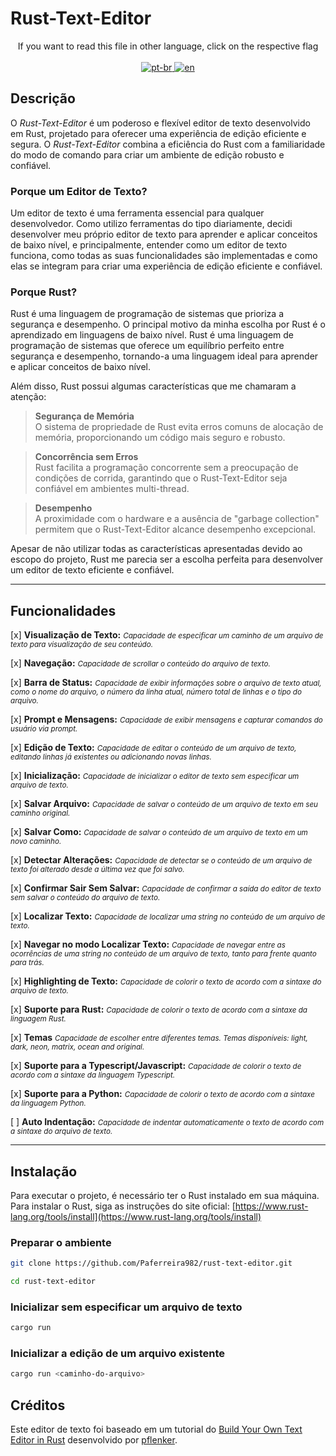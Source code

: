 # Rust-Text-Editor

<p align="center">
If you want to read this file in other language, click on the respective flag <br> <br>
  <a href="https://github.com/Paferreira982/rust-text-editor/blob/main/README.pt-br.md">
    <img src="https://img.shields.io/badge/lang-pt--br-green.svg" alt="pt-br">
  </a>
  <a href="https://github.com/Paferreira982/rust-text-editor/blob/main/README.md">
    <img src="https://img.shields.io/badge/lang-en-red.svg" alt="en">
  </a>
</p>

## Descrição
O *Rust-Text-Editor* é um poderoso e flexível editor de texto desenvolvido em Rust, projetado para oferecer uma experiência de edição eficiente e segura. O *Rust-Text-Editor* combina a eficiência do Rust com a familiaridade do modo de comando para criar um ambiente de edição robusto e confiável.

### Porque um Editor de Texto?
Um editor de texto é uma ferramenta essencial para qualquer desenvolvedor. Como utilizo ferramentas do tipo diariamente, decidi desenvolver meu próprio editor de texto para aprender e aplicar conceitos de baixo nível, e principalmente, entender como um editor de texto funciona, como todas as suas funcionalidades são implementadas e como elas se integram para criar uma experiência de edição eficiente e confiável.

### Porque Rust?
Rust é uma linguagem de programação de sistemas que prioriza a segurança e desempenho. O principal motivo da minha escolha por Rust é o aprendizado em linguagens de baixo nível. Rust é uma linguagem de programação de sistemas que oferece um equilíbrio perfeito entre segurança e desempenho, tornando-a uma linguagem ideal para aprender e aplicar conceitos de baixo nível.

Além disso, Rust possui algumas características que me chamaram a atenção:

>**Segurança de Memória** <br>
>  O sistema de propriedade de Rust evita erros comuns de alocação de memória, proporcionando um código mais seguro e robusto.

>**Concorrência sem Erros** <br>
>  Rust facilita a programação concorrente sem a preocupação de condições de corrida, garantindo que o Rust-Text-Editor seja confiável em ambientes multi-thread.

>**Desempenho** <br>
>  A proximidade com o hardware e a ausência de "garbage collection" permitem que o Rust-Text-Editor alcance desempenho excepcional.

Apesar de não utilizar todas as características apresentadas devido ao escopo do projeto, Rust me parecia ser a escolha perfeita para desenvolver um editor de texto eficiente e confiável.

---
## Funcionalidades
[x] **Visualização de Texto:** <small><i>Capacidade de especificar um caminho de um arquivo de texto para visualização de seu conteúdo.</i></small>

[x] **Navegação:** <small><i>Capacidade de scrollar o conteúdo do arquivo de texto.</i></small>

[x] **Barra de Status:** <small><i>Capacidade de exibir informações sobre o arquivo de texto atual, como o nome do arquivo, o número da linha atual, número total de linhas e o tipo do arquivo.</i></small>

[x] **Prompt e Mensagens:** <small><i>Capacidade de exibir mensagens e capturar comandos do usuário via prompt.</i></small>

[x] **Edição de Texto:** <small><i>Capacidade de editar o conteúdo de um arquivo de texto, editando linhas já existentes ou adicionando novas linhas.</i></small>

[x] **Inicialização:** <small><i>Capacidade de inicializar o editor de texto sem especificar um arquivo de texto.</i></small>

[x] **Salvar Arquivo:** <small><i>Capacidade de salvar o conteúdo de um arquivo de texto em seu caminho original.</i></small>

[x] **Salvar Como:** <small><i>Capacidade de salvar o conteúdo de um arquivo de texto em um novo caminho.</i></small>

[x] **Detectar Alterações:** <small><i>Capacidade de detectar se o conteúdo de um arquivo de texto foi alterado desde a última vez que foi salvo.</i></small>

[x] **Confirmar Sair Sem Salvar:** <small><i>Capacidade de confirmar a saída do editor de texto sem salvar o conteúdo do arquivo de texto.</i></small>

[x] **Localizar Texto:** <small><i>Capacidade de localizar uma string no conteúdo de um arquivo de texto.</i></small>

[x] **Navegar no modo Localizar Texto:** <small><i>Capacidade de navegar entre as ocorrências de uma string no conteúdo de um arquivo de texto, tanto para frente quanto para trás.</i></small>

[x] **Highlighting de Texto:** <small><i>Capacidade de colorir o texto de acordo com a sintaxe do arquivo de texto.</i></small>

[x] **Suporte para Rust:** <small><i>Capacidade de colorir o texto de acordo com a sintaxe da linguagem Rust.</i></small>

[x] **Temas** <small><i>Capacidade de escolher entre diferentes temas. Temas disponíveis: light, dark, neon, matrix, ocean and original.</i></small>

[x] **Suporte para a Typescript/Javascript:** <small><i>Capacidade de colorir o texto de acordo com a sintaxe da linguagem Typescript.</i></small>

[x] **Suporte para a Python:** <small><i>Capacidade de colorir o texto de acordo com a sintaxe da linguagem Python.</i></small>

[ ] **Auto Indentação:** <small><i>Capacidade de indentar automaticamente o texto de acordo com a sintaxe do arquivo de texto.</i></small>

---

## Instalação
Para executar o projeto, é necessário ter o Rust instalado em sua máquina. Para instalar o Rust, siga as instruções do site oficial: [https://www.rust-lang.org/tools/install](https://www.rust-lang.org/tools/install)

### Preparar o ambiente
```bash
git clone https://github.com/Paferreira982/rust-text-editor.git

cd rust-text-editor
```

### Inicializar sem especificar um arquivo de texto
```bash
cargo run
```

### Inicializar a edição de um arquivo existente
```bash
cargo run <caminho-do-arquivo>
```

## Créditos
Este editor de texto foi baseado em um tutorial do [Build Your Own Text Editor in Rust](https://www.flenker.blog/hecto/) desenvolvido por [pflenker](https://github.com/pflenker).